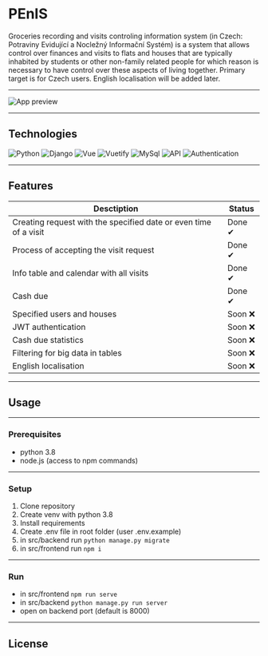 # PEnIS
Groceries recording and visits controling information system (in Czech: Potraviny Evidující a Nocležný Informační Systém) 
is a system that allows control over finances and visits to flats and houses that are typically inhabited by students or other non-family related people 
for which reason is necessary to have control over these aspects of living together.
Primary target is for Czech users. English localisation will be added later.

---

![App preview](https://i.imgur.com/Q68hyVk.png)

---

## Technologies
![Python](https://img.shields.io/badge/Python-3.8-informational?style=for-the-badge&logo=Python&logoColor=white&color=092e20)
![Django](https://img.shields.io/badge/Backend-Django-informational?style=for-the-badge&logo=Django&logoColor=white&color=092e20)
![Vue](https://img.shields.io/badge/Frontend-Vue.js-informational?style=for-the-badge&logo=Vue.js&logoColor=white&color=42b883)
![Vuetify](https://img.shields.io/badge/Components-Vuetify-informational?style=for-the-badge&logo=Vuetify&logoColor=white&color=0099e5)
![MySql](https://img.shields.io/badge/Database-MySql-informational?style=for-the-badge&logo=MySQL&logoColor=white&color=00758F)
![API](https://img.shields.io/badge/Api-DRF-informational?style=for-the-badge&logo=Python&logoColor=white&color=092e20)
![Authentication](https://img.shields.io/badge/Authentication-JWT-informational?style=for-the-badge&logo=JSON+Web+Tokens&logoColor=white&color=be0027)

---

## Features

Desctiption | Status
--- | ---
Creating request with the specified date or even time of a visit | Done ✔
Process of accepting the visit request | Done ✔
Info table and calendar with all visits | Done ✔
Cash due | Done ✔
Specified users and houses | Soon ❌
JWT authentication | Soon ❌
Cash due statistics | Soon ❌
Filtering for big data in tables | Soon ❌
English localisation | Soon ❌

---

## Usage

---

### Prerequisites
- python 3.8
- node.js (access to npm commands)
---

### Setup
1. Clone repository
2. Create venv with python 3.8
3. Install requirements 
4. Create .env file in root folder (user .env.example)
5. in src/backend run `python manage.py migrate`
6. in src/frontend run `npm i`
---

### Run
- in src/frontend `npm run serve`
- in src/backend `python manage.py run server`
- open on backend port (default is 8000)

---

## License 
